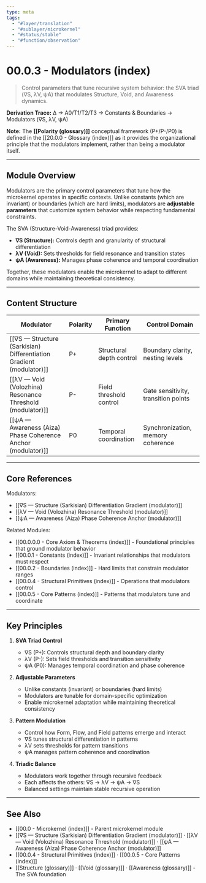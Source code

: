 ```yaml
---
type: meta
tags:
  - "#layer/translation"
  - "#sublayer/microkernel"
  - "#status/stable"
  - "#function/observation"
---
```


# 00.0.3 - Modulators (index)

> Control parameters that tune recursive system behavior: the SVA triad (∇S, λV, ψA) that modulates Structure, Void, and Awareness dynamics.

**Derivation Trace:** ∆ → A0/T1/T2/T3 → Constants & Boundaries → Modulators (∇S, λV, ψA)

**Note:** The **[[Polarity (glossary)]]** conceptual framework (P+/P-/P0) is defined in the [[20.0.0 - Glossary (index)]] as it provides the organizational principle that the modulators implement, rather than being a modulator itself.

---

## Module Overview

Modulators are the primary control parameters that tune how the microkernel operates in specific contexts. Unlike constants (which are invariant) or boundaries (which are hard limits), modulators are **adjustable parameters** that customize system behavior while respecting fundamental constraints.

The SVA (Structure-Void-Awareness) triad provides:
- **∇S (Structure):** Controls depth and granularity of structural differentiation
- **λV (Void):** Sets thresholds for field resonance and transition states
- **ψA (Awareness):** Manages phase coherence and temporal coordination

Together, these modulators enable the microkernel to adapt to different domains while maintaining theoretical consistency.

---

## Content Structure

| Modulator | Polarity | Primary Function | Control Domain |
|-----------|----------|------------------|----------------|
| [[∇S — Structure (Sarkisian) Differentiation Gradient (modulator)]] | P+ | Structural depth control | Boundary clarity, nesting levels |
| [[λV — Void (Volozhina) Resonance Threshold (modulator)]] | P- | Field threshold control | Gate sensitivity, transition points |
| [[ψA — Awareness (Aiza) Phase Coherence Anchor (modulator)]] | P0 | Temporal coordination | Synchronization, memory coherence |

---

## Core References

Modulators:
- [[∇S — Structure (Sarkisian) Differentiation Gradient (modulator)]]
- [[λV — Void (Volozhina) Resonance Threshold (modulator)]]
- [[ψA — Awareness (Aiza) Phase Coherence Anchor (modulator)]]

Related Modules:
- [[00.0.0.0 - Core Axiom & Theorems (index)]] - Foundational principles that ground modulator behavior
- [[00.0.1 - Constants (index)]] - Invariant relationships that modulators must respect
- [[00.0.2 - Boundaries (index)]] - Hard limits that constrain modulator ranges
- [[00.0.4 - Structural Primitives (index)]] - Operations that modulators control
- [[00.0.5 - Core Patterns (index)]] - Patterns that modulators tune and coordinate

---

## Key Principles

1. **SVA Triad Control**
   - ∇S (P+): Controls structural depth and boundary clarity
   - λV (P-): Sets field thresholds and transition sensitivity
   - ψA (P0): Manages temporal coordination and phase coherence

2. **Adjustable Parameters**
   - Unlike constants (invariant) or boundaries (hard limits)
   - Modulators are tunable for domain-specific optimization
   - Enable microkernel adaptation while maintaining theoretical consistency

3. **Pattern Modulation**
   - Control how Form, Flow, and Field patterns emerge and interact
   - ∇S tunes structural differentiation in patterns
   - λV sets thresholds for pattern transitions
   - ψA manages pattern coherence and coordination

4. **Triadic Balance**
   - Modulators work together through recursive feedback
   - Each affects the others: ∇S → λV → ψA → ∇S
   - Balanced settings maintain stable recursive operation

---

## See Also

- [[00.0 - Microkernel (index)]] - Parent microkernel module
- [[∇S — Structure (Sarkisian) Differentiation Gradient (modulator)]] · [[λV — Void (Volozhina) Resonance Threshold (modulator)]] · [[ψA — Awareness (Aiza) Phase Coherence Anchor (modulator)]]
- [[00.0.4 - Structural Primitives (index)]] · [[00.0.5 - Core Patterns (index)]]
- [[Structure (glossary)]] · [[Void (glossary)]] · [[Awareness (glossary)]] - The SVA foundation
